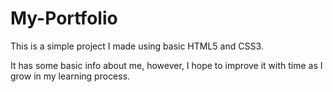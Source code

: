 # My-Portfolio

This is a simple project I made using basic HTML5 and CSS3.

It has some basic info about me, however, I hope to improve it with time as I grow in my learning process.
